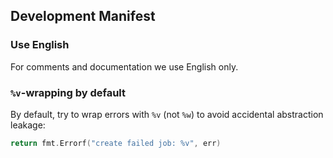 ## Development Manifest

### Use English

For comments and documentation we use English only.

### `%v`-wrapping by default

By default, try to wrap errors with `%v` (not `%w`) to avoid accidental abstraction leakage:

```go
return fmt.Errorf("create failed job: %v", err)
```
